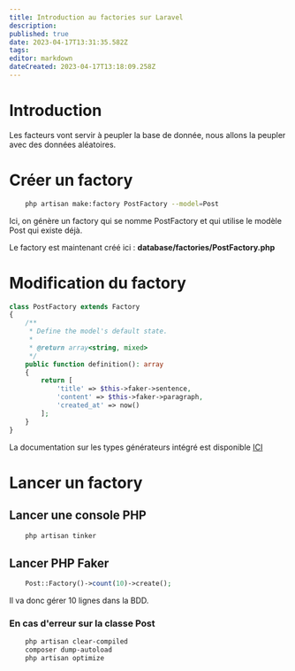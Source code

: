 ```yaml
---
title: Introduction au factories sur Laravel
description: 
published: true
date: 2023-04-17T13:31:35.582Z
tags: 
editor: markdown
dateCreated: 2023-04-17T13:18:09.258Z
---
```


# Introduction
Les facteurs vont servir à peupler la base de donnée, nous allons la peupler avec des données aléatoires.

# Créer un factory
```bash
	php artisan make:factory PostFactory --model=Post
```
Ici, on génère un factory qui se nomme PostFactory et qui utilise le modèle Post qui existe déjà.

Le factory est maintenant créé ici : **database/factories/PostFactory.php**

# Modification du factory
```php
class PostFactory extends Factory
{
    /**
     * Define the model's default state.
     *
     * @return array<string, mixed>
     */
    public function definition(): array
    {
        return [
            'title' => $this->faker->sentence,
            'content' => $this->faker->paragraph,
            'created_at' => now()
        ];
    }
}
```
La documentation sur les types générateurs intégré est disponible [ICI](https://fakerphp.github.io/formatters/)

# Lancer un factory
## Lancer une console PHP
```bash
	php artisan tinker
```
## Lancer PHP Faker
```php
	Post::Factory()->count(10)->create();
```
Il va donc gérer 10 lignes dans la BDD.

### En cas d'erreur sur la classe Post
```bash
	php artisan clear-compiled 
	composer dump-autoload
	php artisan optimize
```


